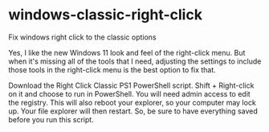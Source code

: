 # windows-classic-right-click
Fix windows right click to the classic options

Yes, I like the new Windows 11 look and feel of the right-click menu. But when it's missing all of the tools that I need, adjusting the settings to include those tools in the right-click menu is the best option to fix that.

Download the Right Click Classic PS1 PowerShell script. Shift + Right-click on it and choose to run in PowerShell. You will need admin access to edit the registry.
This will also reboot your explorer, so your computer may lock up. Your file explorer will then restart. So, be sure to have everything saved before you run this script.
